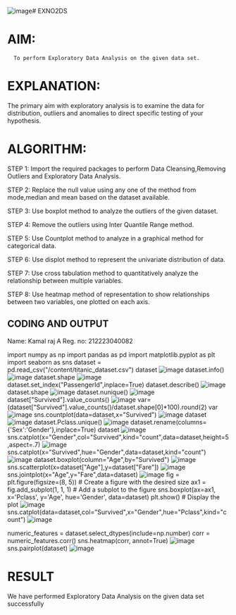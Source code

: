 ![image](https://github.com/user-attachments/assets/f9f35cc1-0c1b-46ff-aa09-af7265b992f5)# EXNO2DS
# AIM:
      To perform Exploratory Data Analysis on the given data set.
      
# EXPLANATION:
  The primary aim with exploratory analysis is to examine the data for distribution, outliers and anomalies to direct specific testing of your hypothesis.
  
# ALGORITHM:
STEP 1: Import the required packages to perform Data Cleansing,Removing Outliers and Exploratory Data Analysis.

STEP 2: Replace the null value using any one of the method from mode,median and mean based on the dataset available.

STEP 3: Use boxplot method to analyze the outliers of the given dataset.

STEP 4: Remove the outliers using Inter Quantile Range method.

STEP 5: Use Countplot method to analyze in a graphical method for categorical data.

STEP 6: Use displot method to represent the univariate distribution of data.

STEP 7: Use cross tabulation method to quantitatively analyze the relationship between multiple variables.

STEP 8: Use heatmap method of representation to show relationships between two variables, one plotted on each axis.

## CODING AND OUTPUT
Name: Kamal raj A
Reg. no: 212223040082

import numpy as np
import pandas as pd
import matplotlib.pyplot as plt
import seaborn as sns
dataset = pd.read_csv("/content/titanic_dataset.csv")
dataset
![image](https://github.com/user-attachments/assets/a70c0e29-b0eb-4e43-b3dd-e90e16d29a00)
dataset.info()
![image](https://github.com/user-attachments/assets/0c33be09-2dcd-4e4f-a4b6-94d848396871)
dataset.shape
![image](https://github.com/user-attachments/assets/240a948b-6920-4982-9757-c31c90fb01cb)
dataset.set_index("PassengerId",inplace=True)
dataset.describe()
![image](https://github.com/user-attachments/assets/a920d0e3-adfa-43e0-a48e-6b56675a5bfe)
dataset.shape
![image](https://github.com/user-attachments/assets/f0cbab29-492b-460d-a481-cc058ac9fc89)
dataset.nunique()
![image](https://github.com/user-attachments/assets/16ef097b-1ba2-45bd-be84-c628543c39a3)
dataset["Survived"].value_counts()
![image](https://github.com/user-attachments/assets/eed26966-2c4e-4c36-82ad-db581702ac0a)
var=(dataset["Survived"].value_counts()/dataset.shape[0]*100).round(2)
var
![image](https://github.com/user-attachments/assets/e1f04630-73eb-4e27-b95f-b192fb864f20)
sns.countplot(data=dataset,x="Survived")
![image](https://github.com/user-attachments/assets/f89cbb91-33c0-4610-aa07-804a3bda733c)
dataset
![image](https://github.com/user-attachments/assets/4ceeea56-26c0-4e82-8274-476b253dfbcd)
dataset.Pclass.unique()
![image](https://github.com/user-attachments/assets/8029ec35-e18f-4a1f-a3f6-31a9ef131a84)
dataset.rename(columns={'Sex':'Gender'},inplace=True)
dataset
![image](https://github.com/user-attachments/assets/6acf7ffc-fa49-4a5e-8dc4-62912cf59047)
sns.catplot(x="Gender",col="Survived",kind="count",data=dataset,height=5,aspect=.7)
![image](https://github.com/user-attachments/assets/4902a078-e693-4520-a2da-a18267bc38bc)
sns.catplot(x="Survived",hue="Gender",data=dataset,kind="count")
![image](https://github.com/user-attachments/assets/a75ff6db-4227-4152-becf-81104bfb08d4)
dataset.boxplot(column="Age",by="Survived")
![image](https://github.com/user-attachments/assets/a27fa432-4b20-4fca-a30d-111e7858f10c)
sns.scatterplot(x=dataset["Age"],y=dataset["Fare"])
![image](https://github.com/user-attachments/assets/5d2aca6b-84db-4bf2-9f72-63efbea99fad)
sns.jointplot(x="Age",y="Fare",data=dataset)
![image](https://github.com/user-attachments/assets/e2ca2ab0-d3c7-4613-87aa-766753da2171)
fig = plt.figure(figsize=(8, 5))  # Create a figure with the desired size
ax1 = fig.add_subplot(1, 1, 1)  # Add a subplot to the figure
sns.boxplot(ax=ax1, x='Pclass', y='Age', hue='Gender', data=dataset)
plt.show()  # Display the plot
![image](https://github.com/user-attachments/assets/a23875c9-fc29-43d1-8dab-5c697bc2f8b5)
sns.catplot(data=dataset,col="Survived",x="Gender",hue="Pclass",kind="count")
![image](https://github.com/user-attachments/assets/f6f6af71-b830-461e-a385-dde132e65437)

numeric_features = dataset.select_dtypes(include=np.number)
corr = numeric_features.corr()
sns.heatmap(corr, annot=True)
![image](https://github.com/user-attachments/assets/37ef2714-3194-46e9-97c7-5b35895f192c)
sns.pairplot(dataset)
![image](https://github.com/user-attachments/assets/80576fa5-68ae-4785-af65-584ec97bf479)


# RESULT
 We have performed Exploratory Data Analysis on the given data set successfully
